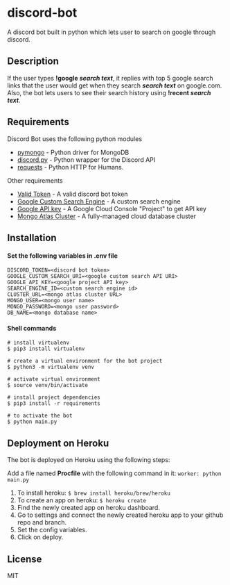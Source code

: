 # discord-bot
A discord bot built in python which lets user to search on google through discord.

## Description

If the user types **!google *search text***, it replies with top 5 google search links that the user would get when they search ***search text*** on google.com. Also, the bot lets users to see their search history using **!recent *search text***.

## Requirements
Discord Bot uses the following python modules

* [pymongo](https://pypi.org/project/pymongo/) - Python driver for MongoDB 
* [discord.py](https://pypi.org/project/discord.py/) - Python wrapper for the Discord API
* [requests](https://pypi.org/project/requests/) - Python HTTP for Humans.

Other requirements
* [Valid Token](https://discordpy.readthedocs.io/en/latest/discord.html) - A valid discord bot token
* [Google Custom Search Engine](https://www.google.com/cse/) - A custom search engine
* [Google API key](https://console.developers.google.com/apis/dashboard) - A Google Cloud Console "Project" to get API key
* [Mongo Atlas Cluster](https://docs.atlas.mongodb.com/tutorial/create-new-cluster) - A fully-managed cloud database cluster


## Installation

#### Set the following variables in .env file

    DISCORD_TOKEN=<discord bot token>
    GOOGLE_CUSTOM_SEARCH_URI=<google custom search API URI>
    GOOGLE_API_KEY=<google project API key>
    SEARCH_ENGINE_ID=<custom search engine id>
    CLUSTER_URL=<mongo atlas cluster URL>
    MONGO_USER=<mongo user name>
    MONGO_PASSWORD=<mongo user password>
    DB_NAME=<mongo database name>

#### Shell commands

    # install virtualenv
    $ pip3 install virtualenv

    # create a virtual environment for the bot project
    $ python3 -m virtualenv venv

    # activate virtual environment
    $ source venv/bin/activate

    # install project dependencies
    $ pip3 install -r requirements
    
    # to activate the bot
    $ python main.py
    
## Deployment on Heroku

The bot is deployed on Heroku using the following steps:

Add a file named **Procfile** with the following command in it:
`worker: python main.py`

1. To install heroku: `$ brew install heroku/brew/heroku`
2. To create an app on heroku: `$ heroku create`
3. Find the newly created app on heroku dashboard.
4. Go to settings and connect the newly created heroku app to your github repo and branch.
5. Set the config variables.
6. Click on deploy.

## License
MIT